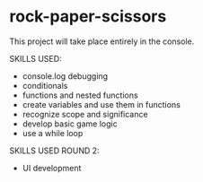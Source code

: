 # rock-paper-scissors

This project will take place entirely in the console. 

SKILLS USED: 
- console.log debugging
- conditionals 
- functions and nested functions 
- create variables and use them in functions
- recognize scope and significance 
- develop basic game logic 
- use a while loop 

SKILLS USED ROUND 2:
- UI development